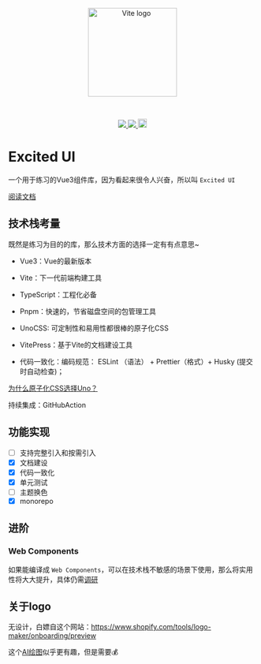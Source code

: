 <p align="center">
  <a href="https://grapevinelin.github.io/excited-ui/" target="_blank" rel="noopener noreferrer">
    <img width="180" src="https://grapevinelin.github.io/excited-ui/images/logo.png" alt="Vite logo">
  </a>
</p>
<br/>

<p align="center">
  <!-- <a href="https://github.com/GrapevineLin/excited-ui">
    <img src="https://img.shields.io/badge/Excited-%E5%AD%A6%E4%B9%A0%E4%B8%80%E4%B8%AA-blue"/>
  </a> -->
  <a href="https://github.com/GrapevineLin/excited-ui">
    <img src="https://github.com/GrapevineLin/excited-ui/actions/workflows/ci.yaml/badge.svg"/>
  </a>
  <a href="https://codecov.io/gh/GrapevineLin/excited-ui" > 
    <img src="https://codecov.io/gh/GrapevineLin/excited-ui/branch/main/graph/badge.svg?token=CMRZP7WCFA"/> 
  </a>
  <a href="https://badge.fury.io/js/excited-ui"><img src="https://badge.fury.io/js/excited-ui.svg" alt="npm version" height="18"></a>
</p>

# Excited UI

一个用于练习的Vue3组件库，因为看起来很令人兴奋，所以叫 `Excited UI`

[阅读文档](https://grapevinelin.github.io/excited-ui/)

## 技术栈考量

既然是练习为目的的库，那么技术方面的选择一定有有点意思~

- Vue3：Vue的最新版本
- Vite：下一代前端构建工具
- TypeScript：工程化必备
- Pnpm：快速的，节省磁盘空间的包管理工具
- UnoCSS: 可定制性和易用性都很棒的原子化CSS
- VitePress：基于Vite的文档建设工具

- 代码一致化：编码规范： ESLint （语法） + Prettier（格式）+ Husky (提交时自动检查)；

[为什么原子化CSS选择Uno？](https://antfu.me/posts/reimagine-atomic-css-zh)

持续集成：GitHubAction

## 功能实现

- [ ] 支持完整引入和按需引入
- [x] 文档建设
- [x] 代码一致化
- [x] 单元测试
- [ ] 主题换色
- [x] monorepo

## 进阶

### Web Components

如果能编译成 `Web Components`，可以在技术栈不敏感的场景下使用，那么将实用性将大大提升，具体仍需[调研](https://cn.vuejs.org/guide/extras/web-components.html#building-custom-elements-with-vue)

## 关于logo

无设计，白嫖自这个网站：https://www.shopify.com/tools/logo-maker/onboarding/preview

这个[AI绘图](https://openai.com/dall-e-2/)似乎更有趣，但是需要💰
